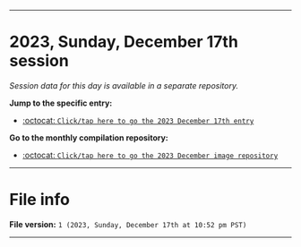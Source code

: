 
***

# 2023, Sunday, December 17th session

_Session data for this day is available in a separate repository._

**Jump to the specific entry:**

- [:octocat: `Click/tap here to go the 2023 December 17th entry`](https://github.com/seanpm2001/SeansLifeArchive_Images_MotorWorld_CarFactory_Y2023_V5/tree/SeansLifeArchive_Images_MotorWorld_CarFactory_Y2023_V5_Main-dev/12_December/17/)

**Go to the monthly compilation repository:**

- [:octocat: `Click/tap here to go the 2023 December image repository`](https://github.com/seanpm2001/SeansLifeArchive_Images_MotorWorld_CarFactory_Y2023_V5/)

***

# File info

**File version:** `1 (2023, Sunday, December 17th at 10:52 pm PST)`

***
